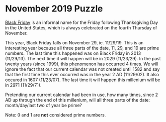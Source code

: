 # November 2019 Puzzle

[Black Friday](https://en.wikipedia.org/wiki/Black_Friday_(shopping)) is an informal name for the Friday following Thanksgiving Day in the United States, which is always celebrated on the fourth Thursday of November.  

This year, Black Friday falls on November 29, ie. 11/29/19.  This is an interesting year because all three parts of the date, 11, 29, and 19 are prime numbers.  The last time this happened was on Black Friday in 2013 (11/29/13).  The next time it will happen will be in 2029 (11/23/29).  In the past twenty years (since 1999), this phenomenon has occurred 4 times.  We will ignore the fact that our current calendar was not created until 1582 and say that the first time this ever occurred was in the year 2 AD (11/29/02).  It also occured in 1607 (11/23/07).  The last time it will happen this millenium will be in 2971 (11/29/71).  

Pretending our current calendar had been in use, how many times, since 2 AD up through the end of this millenium, will all three parts of the date: month/day/last two of year be prime?  

Note: 0 and 1 are **not** considered prime numbers.